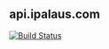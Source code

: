 ## api.ipalaus.com

[![Build Status](https://travis-ci.org/ipalaus/api.ipalaus.com.png?branch=master)](https://travis-ci.org/ipalaus/api.ipalaus.com)
